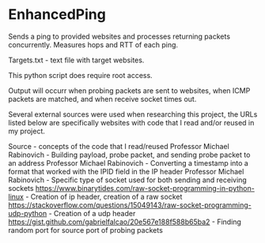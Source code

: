 # EnhancedPing
Sends a ping to provided websites and processes returning packets concurrently. Measures hops and RTT of each ping.

Targets.txt - text file with target websites.

This python script does require root access.

Output will occurr when probing packets are sent to websites, when ICMP packets are matched, and when receive socket times out.

Several external sources were used when researching this project, the URLs listed below are specifically websites with code that I read and/or reused in my project.

Source - concepts of the code that I read/reused
Professor Michael Rabinovich - Building payload, probe packet, and sending probe packet to an address
Professor Michael Rabinovich - Converting a timestamp into a format that worked with the IPID field in the IP header
Professor Michael Rabinovich - Specific type of socket used for both sending and receiving sockets 
https://www.binarytides.com/raw-socket-programming-in-python-linux - Creation of ip header, creation of a raw socket
https://stackoverflow.com/questions/15049143/raw-socket-programming-udp-python - Creation of a udp header
https://gist.github.com/gabrielfalcao/20e567e188f588b65ba2 - Finding random port for source port of probing packets
